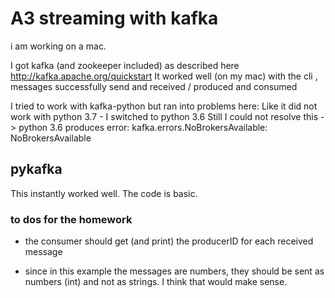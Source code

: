 # A3 streaming with kafka
i am working on a mac.

I got kafka (and zookeeper included) as described here 
http://kafka.apache.org/quickstart
It worked well (on my mac) with the cli , messages successfully send and received / produced and consumed

I tried to work with kafka-python but ran into problems here:
Like it did not work with python 3.7 - I switched to python 3.6
Still I could not resolve this
-> python 3.6 produces error: kafka.errors.NoBrokersAvailable: NoBrokersAvailable

## pykafka
This instantly worked well. The code is basic.

### to dos for the homework

* the consumer should get (and print) the producerID for each received message

* since in this example the messages are numbers, they should be sent as numbers (int) and not as strings. I think that would make sense.
